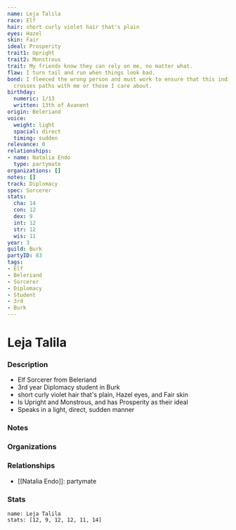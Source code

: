 ```yaml
---
name: Leja Talila
race: Elf
hair: short curly violet hair that's plain
eyes: Hazel
skin: Fair
ideal: Prosperity
trait1: Upright
trait2: Monstrous
trait: My friends know they can rely on me, no matter what.
flaw: I turn tail and run when things look bad.
bond: I fleeced the wrong person and must work to ensure that this individual never
  crosses paths with me or those I care about.
birthday:
  numeric: 1/13
  written: 13th of Avanent
origin: Beleriand
voice:
  weight: light
  spacial: direct
  timing: sudden
relevance: 0
relationships:
- name: Natalia Endo
  type: partymate
organizations: []
notes: []
track: Diplomacy
spec: Sorcerer
stats:
  cha: 14
  con: 12
  dex: 9
  int: 12
  str: 12
  wis: 11
year: 3
guild: Burk
partyID: 83
tags:
- Elf
- Beleriand
- Sorcerer
- Diplomacy
- Student
- 3rd
- Burk
---
```

# Leja Talila
### Description
- Elf Sorcerer from Beleriand
- 3rd year Diplomacy student in Burk
- short curly violet hair that's plain, Hazel eyes, and Fair skin
- Is Upright and Monstrous, and has Prosperity as their ideal
- Speaks in a light, direct, sudden manner

### Notes

### Organizations

### Relationships
- [[Natalia Endo]]: partymate

### Stats
```statblock
name: Leja Talila
stats: [12, 9, 12, 12, 11, 14]
```